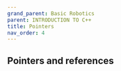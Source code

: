 ```yaml
---
grand_parent: Basic Robotics
parent: INTRODUCTION TO C++
title: Pointers
nav_order: 4
---
```


 Pointers and references
--------------------------------------------------------------------------------

